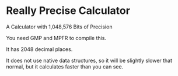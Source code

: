 # Really Precise Calculator
A Calculator with 1,048,576 Bits of Precision

You need GMP and MPFR to compile this.

It has 2048 decimal places.

It does not use native data structures, so it will be slightly slower that normal, but it calculates faster than you can see.

